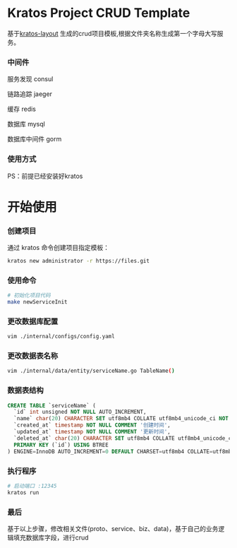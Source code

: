 # Kratos Project CRUD Template
基于[kratos-layout](https://github.com/go-kratos/kratos-layout) 生成的crud项目模板,根据文件夹名称生成第一个字母大写服务。

### 中间件
服务发现 consul

链路追踪 jaeger

缓存 redis

数据库 mysql

数据库中间件 gorm


### 使用方式

PS：前提已经安装好kratos

# 开始使用
### 创建项目
通过 kratos 命令创建项目指定模板：

```bash
kratos new administrator -r https://files.git
```

### 使用命令
```bash
# 初始化项目代码
make newServiceInit
```

### 更改数据库配置
```bash
vim ./internal/configs/config.yaml
```

### 更改数据表名称
```bash
vim ./internal/data/entity/serviceName.go TableName()
```

### 数据表结构
```sql
CREATE TABLE `serviceName` (
  `id` int unsigned NOT NULL AUTO_INCREMENT,
  `name` char(20) CHARACTER SET utf8mb4 COLLATE utf8mb4_unicode_ci NOT NULL COMMENT '名称',
  `created_at` timestamp NOT NULL COMMENT '创建时间',
  `updated_at` timestamp NOT NULL COMMENT '更新时间',
  `deleted_at` char(20) CHARACTER SET utf8mb4 COLLATE utf8mb4_unicode_ci NOT NULL COMMENT '删除时间',
  PRIMARY KEY (`id`) USING BTREE
) ENGINE=InnoDB AUTO_INCREMENT=0 DEFAULT CHARSET=utf8mb4 COLLATE=utf8mb4_unicode_ci COMMENT='数据表备注';
```

### 执行程序
```bash
# 启动端口 :12345
kratos run
```

### 最后

基于以上步骤，修改相关文件(proto、service、biz、data)，基于自己的业务逻辑填充数据库字段，进行crud